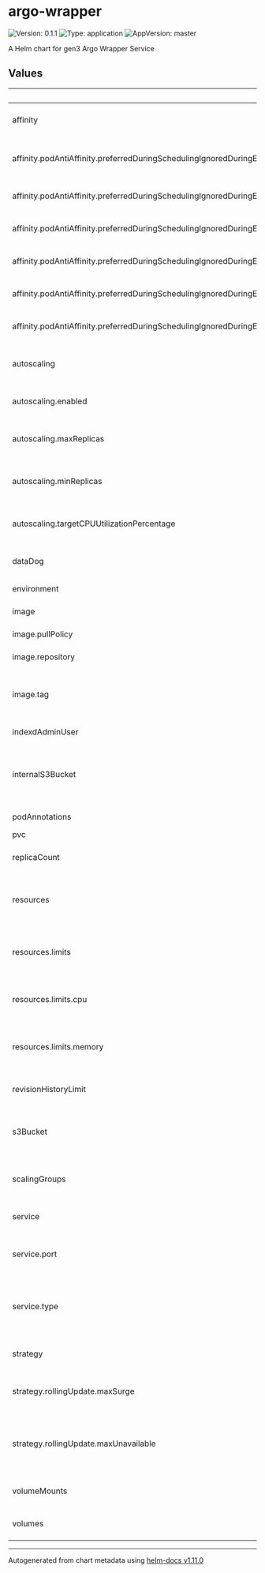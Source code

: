 # argo-wrapper

![Version: 0.1.1](https://img.shields.io/badge/Version-0.1.1-informational?style=flat-square) ![Type: application](https://img.shields.io/badge/Type-application-informational?style=flat-square) ![AppVersion: master](https://img.shields.io/badge/AppVersion-master-informational?style=flat-square)

A Helm chart for gen3 Argo Wrapper Service

## Values

| Key | Type | Default | Description |
|-----|------|---------|-------------|
| affinity | map | `{"podAntiAffinity":{"preferredDuringSchedulingIgnoredDuringExecution":[{"podAffinityTerm":{"labelSelector":{"matchExpressions":[{"key":"app","operator":"In","values":["argo-wrapper"]}]},"topologyKey":"kubernetes.io/hostname"},"weight":100}]}}` | Affinity to use for the deployment. |
| affinity.podAntiAffinity.preferredDuringSchedulingIgnoredDuringExecution | map | `[{"podAffinityTerm":{"labelSelector":{"matchExpressions":[{"key":"app","operator":"In","values":["argo-wrapper"]}]},"topologyKey":"kubernetes.io/hostname"},"weight":100}]` | Option for scheduling to be required or preferred. |
| affinity.podAntiAffinity.preferredDuringSchedulingIgnoredDuringExecution[0] | int | `{"podAffinityTerm":{"labelSelector":{"matchExpressions":[{"key":"app","operator":"In","values":["argo-wrapper"]}]},"topologyKey":"kubernetes.io/hostname"},"weight":100}` | Weight value for preferred scheduling. |
| affinity.podAntiAffinity.preferredDuringSchedulingIgnoredDuringExecution[0].podAffinityTerm.labelSelector.matchExpressions[0] | list | `{"key":"app","operator":"In","values":["argo-wrapper"]}` | Label key for match expression. |
| affinity.podAntiAffinity.preferredDuringSchedulingIgnoredDuringExecution[0].podAffinityTerm.labelSelector.matchExpressions[0].operator | string | `"In"` | Operation type for the match expression. |
| affinity.podAntiAffinity.preferredDuringSchedulingIgnoredDuringExecution[0].podAffinityTerm.labelSelector.matchExpressions[0].values | list | `["argo-wrapper"]` | Value for the match expression key. |
| affinity.podAntiAffinity.preferredDuringSchedulingIgnoredDuringExecution[0].podAffinityTerm.topologyKey | string | `"kubernetes.io/hostname"` | Value for topology key label. |
| autoscaling | map | `{"enabled":false,"maxReplicas":100,"minReplicas":1,"targetCPUUtilizationPercentage":80}` | Configuration for autoscaling the number of replicas |
| autoscaling.enabled | bool | `false` | Whether autoscaling is enabled |
| autoscaling.maxReplicas | int | `100` | The maximum number of replicas to scale up to |
| autoscaling.minReplicas | int | `1` | The minimum number of replicas to scale down to |
| autoscaling.targetCPUUtilizationPercentage | int | `80` | The target CPU utilization percentage for autoscaling |
| dataDog | bool | `{"enabled":false,"env":"dev"}` | Whether Datadog is enabled. |
| environment | string | `"default"` | Environment name. |
| image | map | `{"pullPolicy":"Always","repository":"quay.io/cdis/argo-wrapper","tag":""}` | Docker image information. |
| image.pullPolicy | string | `"Always"` | Docker pull policy. |
| image.repository | string | `"quay.io/cdis/argo-wrapper"` | Docker repository. |
| image.tag | string | `""` | Overrides the image tag whose default is the chart appVersion. |
| indexdAdminUser | string | `"fence"` | Admin user for Indexd. |
| internalS3Bucket | string | `"argo-internal-bucket"` | Name of the internal Argo bucket for Argo artifacts (does not allow pre-signed URLs). |
| podAnnotations | map | `{"gen3.io/network-ingress":"argo-wrapper"}` | Annotations to add to the pod. |
| pvc | string | `"test-pvc"` | PVC for Argo. |
| replicaCount | int | `1` | Number of replicas for the deployment. |
| resources | map | `{"limits":{"cpu":"100m","memory":"128Mi"}}` | Resource requests and limits for the containers in the pod |
| resources.limits | map | `{"cpu":"100m","memory":"128Mi"}` | The maximum amount of resources that the container is allowed to use |
| resources.limits.cpu | string | `"100m"` | The maximum amount of CPU the container can use |
| resources.limits.memory | string | `"128Mi"` | The maximum amount of memory the container can use |
| revisionHistoryLimit | int | `2` | Number of old revisions to retain |
| s3Bucket | string | `"argo-artifact-downloadable"` | S3 bucket name for Argo artifacts (allows pre-signed URLs). |
| scalingGroups | list | `[{"user1":"workflow1"},{"user2":"workflow2"},{"user3":"workflow3"}]` | The workflow scaling groups to be used by Argo. |
| service | map | `{"port":8000,"type":"ClusterIP"}` | Kubernetes service information. |
| service.port | int | `8000` | The port number that the service exposes. |
| service.type | string | `"ClusterIP"` | Type of service. Valid values are "ClusterIP", "NodePort", "LoadBalancer", "ExternalName". |
| strategy | map | `{"rollingUpdate":{"maxSurge":1,"maxUnavailable":0},"type":"RollingUpdate"}` | Rolling update deployment strategy |
| strategy.rollingUpdate.maxSurge | int | `1` | Number of additional replicas to add during rollout. |
| strategy.rollingUpdate.maxUnavailable | int | `0` | Maximum amount of pods that can be unavailable during the update. |
| volumeMounts | list | `[{"mountPath":"/argo.json","name":"argo-config","readOnly":true,"subPath":"argo.json"}]` | Volumes to mount to the pod. |
| volumes | list | `[{"configMap":{"items":[{"key":"argo.json","path":"argo.json"}],"name":"manifest-argo"},"name":"argo-config"}]` | Volumes to attach to the pod. |

----------------------------------------------
Autogenerated from chart metadata using [helm-docs v1.11.0](https://github.com/norwoodj/helm-docs/releases/v1.11.0)
